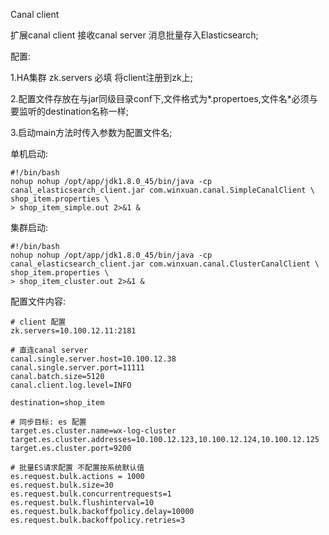 Canal client

扩展canal client 接收canal server 消息批量存入Elasticsearch;

配置:

1.HA集群 zk.servers 必填 将client注册到zk上;

2.配置文件存放在与jar同级目录conf下,文件格式为*.propertoes,文件名*必须与要监听的destination名称一样;

3.启动main方法时传入参数为配置文件名;

单机启动:

    #!/bin/bash
    nohup nohup /opt/app/jdk1.8.0_45/bin/java -cp canal_elasticsearch_client.jar com.winxuan.canal.SimpleCanalClient \
    shop_item.properties \
    > shop_item_simple.out 2>&1 &

集群启动:

    #!/bin/bash
    nohup nohup /opt/app/jdk1.8.0_45/bin/java -cp canal_elasticsearch_client.jar com.winxuan.canal.ClusterCanalClient \
    shop_item.properties \
    > shop_item_cluster.out 2>&1 &

配置文件内容:

    # client 配置
    zk.servers=10.100.12.11:2181
    
    # 直连canal server
    canal.single.server.host=10.100.12.38
    canal.single.server.port=11111
    canal.batch.size=5120
    canal.client.log.level=INFO
        
    destination=shop_item
    
    # 同步目标: es 配置
    target.es.cluster.name=wx-log-cluster
    target.es.cluster.addresses=10.100.12.123,10.100.12.124,10.100.12.125
    target.es.cluster.port=9200
    
    # 批量ES请求配置 不配置按系统默认值
    es.request.bulk.actions = 1000
    es.request.bulk.size=30
    es.request.bulk.concurrentrequests=1
    es.request.bulk.flushinterval=10
    es.request.bulk.backoffpolicy.delay=10000
    es.request.bulk.backoffpolicy.retries=3